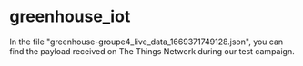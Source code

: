 # greenhouse_iot
In the file "greenhouse-groupe4_live_data_1669371749128.json", you can find the payload received on The Things Network during our test campaign.
